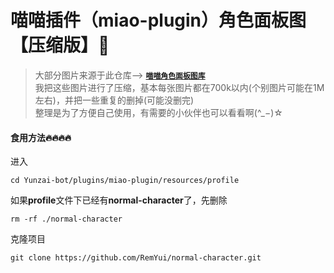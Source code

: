 # 喵喵插件（miao-plugin）角色面板图【压缩版】🤍

> 大部分图片来源于此仓库--> **[`喵喵角色面板图库`](https://github.com/lc-hongdou/gallery)**<br>
我把这些图片进行了压缩，基本每张图片都在700k以内(个别图片可能在1M左右)，并把一些重复的删掉(可能没删完)<br>
整理是为了方便自己使用，有需要的小伙伴也可以看看啊(^_−)☆

</details>

#### 食用方法🔥🔥🔥🔥

进入<br>
```
cd Yunzai-bot/plugins/miao-plugin/resources/profile
```

如果**profile**文件下已经有**normal-character**了，先删除<br>

```
rm -rf ./normal-character
```

克隆项目<br>

```
git clone https://github.com/RemYui/normal-character.git
```
